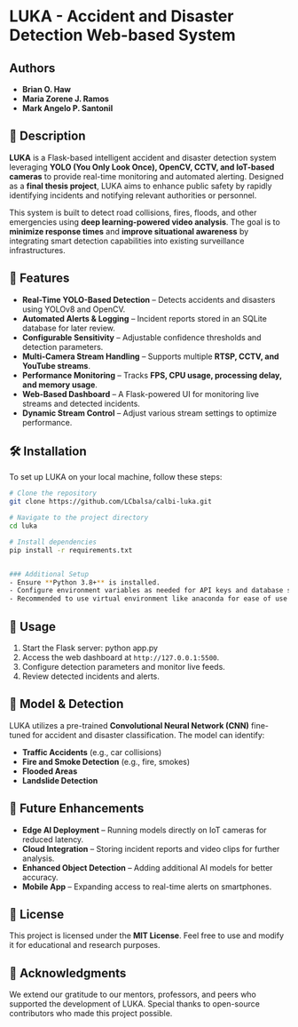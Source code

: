 # LUKA - Accident and Disaster Detection Web-based System

## Authors
- **Brian O. Haw**  
- **Maria Zorene J. Ramos**  
- **Mark Angelo P. Santonil**  

## 📌 Description
**LUKA** is a Flask-based intelligent accident and disaster detection system leveraging **YOLO (You Only Look Once), OpenCV, CCTV, and IoT-based cameras** to provide real-time monitoring and automated alerting. Designed as a **final thesis project**, LUKA aims to enhance public safety by rapidly identifying incidents and notifying relevant authorities or personnel.

This system is built to detect road collisions, fires, floods, and other emergencies using **deep learning-powered video analysis**. The goal is to **minimize response times** and **improve situational awareness** by integrating smart detection capabilities into existing surveillance infrastructures.

## 🚀 Features
- **Real-Time YOLO-Based Detection** – Detects accidents and disasters using YOLOv8 and OpenCV.
- **Automated Alerts & Logging** – Incident reports stored in an SQLite database for later review.
- **Configurable Sensitivity** – Adjustable confidence thresholds and detection parameters.
- **Multi-Camera Stream Handling** – Supports multiple **RTSP, CCTV, and YouTube streams**.
- **Performance Monitoring** – Tracks **FPS, CPU usage, processing delay, and memory usage**.
- **Web-Based Dashboard** – A Flask-powered UI for monitoring live streams and detected incidents.
- **Dynamic Stream Control** – Adjust various stream settings to optimize performance.

## 🛠️ Installation
To set up LUKA on your local machine, follow these steps:

```sh
# Clone the repository
git clone https://github.com/LCbalsa/calbi-luka.git

# Navigate to the project directory
cd luka

# Install dependencies
pip install -r requirements.txt


### Additional Setup
- Ensure **Python 3.8+** is installed.
- Configure environment variables as needed for API keys and database settings.
- Recommended to use virtual environment like anaconda for ease of use.
   ```
## 📌 Usage
1. Start the Flask server: python app.py
2. Access the web dashboard at `http://127.0.0.1:5500`.
3. Configure detection parameters and monitor live feeds.
4. Review detected incidents and alerts.

## 🤖 Model & Detection
LUKA utilizes a pre-trained **Convolutional Neural Network (CNN)** fine-tuned for accident and disaster classification. The model can identify:
- **Traffic Accidents** (e.g., car collisions)
- **Fire and Smoke Detection** (e.g., fire, smokes)
- **Flooded Areas**
- **Landslide Detection**

## 📌 Future Enhancements
- **Edge AI Deployment** – Running models directly on IoT cameras for reduced latency.
- **Cloud Integration** – Storing incident reports and video clips for further analysis.
- **Enhanced Object Detection** – Adding additional AI models for better accuracy.
- **Mobile App** – Expanding access to real-time alerts on smartphones.

## 📝 License
This project is licensed under the **MIT License**. Feel free to use and modify it for educational and research purposes.

## 🤝 Acknowledgments
We extend our gratitude to our mentors, professors, and peers who supported the development of LUKA. Special thanks to open-source contributors who made this project possible.
